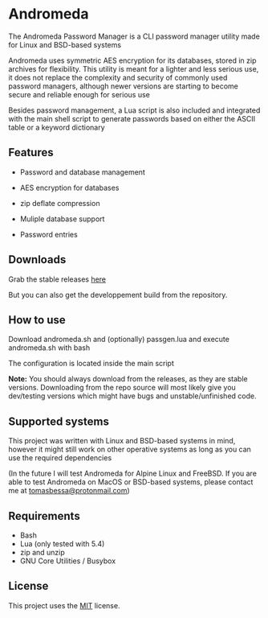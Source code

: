 Andromeda
====
The Andromeda Password Manager is a CLI password manager utility made for Linux and BSD-based systems

Andromeda uses symmetric AES encryption for its databases, stored in zip archives for flexibility. This utility is meant for a lighter and less serious use, it does not replace the complexity and security of commonly used password managers, although newer versions are starting to become secure and reliable enough for serious use

Besides password management, a Lua script is also included and integrated with the main shell script to generate passwords based on either the ASCII table or a keyword dictionary

Features
--------
* Password and database management

* AES encryption for databases

* zip deflate compression

* Muliple database support

* Password entries

Downloads
---------
Grab the stable releases [here](https://github.com/spacebanana420/Andromeda/releases)

But you can also get the developpement build from the repository.

How to use
----------
Download andromeda.sh and (optionally) passgen.lua and execute andromeda.sh with bash

The configuration is located inside the main script

**Note:** You should always download from the releases, as they are stable versions. Downloading from the repo source will most likely give you dev/testing versions which might have bugs and unstable/unfinished code.

Supported systems
----------
This project was written with Linux and BSD-based systems in mind, however it might still work on other operative systems as long as you can use the required dependencies

(In the future I will test Andromeda for Alpine Linux and FreeBSD. If you are able to test Andromeda on MacOS or BSD-based systems, please contact me at tomasbessa@protonmail.com)

Requirements
----------------------
* Bash
* Lua (only tested with 5.4)
* zip and unzip
* GNU Core Utilities / Busybox

License
-------
This project uses the [MIT](./license.md) license.
